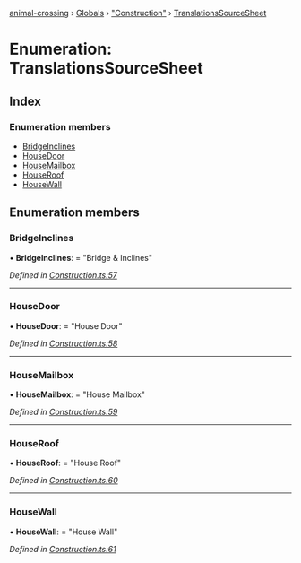 [animal-crossing](../README.md) › [Globals](../globals.md) › ["Construction"](../modules/_construction_.md) › [TranslationsSourceSheet](_construction_.translationssourcesheet.md)

# Enumeration: TranslationsSourceSheet

## Index

### Enumeration members

* [BridgeInclines](_construction_.translationssourcesheet.md#bridgeinclines)
* [HouseDoor](_construction_.translationssourcesheet.md#housedoor)
* [HouseMailbox](_construction_.translationssourcesheet.md#housemailbox)
* [HouseRoof](_construction_.translationssourcesheet.md#houseroof)
* [HouseWall](_construction_.translationssourcesheet.md#housewall)

## Enumeration members

###  BridgeInclines

• **BridgeInclines**: = "Bridge & Inclines"

*Defined in [Construction.ts:57](https://github.com/Norviah/animal-crossing/blob/3d769dc/module/types/Construction.ts#L57)*

___

###  HouseDoor

• **HouseDoor**: = "House Door"

*Defined in [Construction.ts:58](https://github.com/Norviah/animal-crossing/blob/3d769dc/module/types/Construction.ts#L58)*

___

###  HouseMailbox

• **HouseMailbox**: = "House Mailbox"

*Defined in [Construction.ts:59](https://github.com/Norviah/animal-crossing/blob/3d769dc/module/types/Construction.ts#L59)*

___

###  HouseRoof

• **HouseRoof**: = "House Roof"

*Defined in [Construction.ts:60](https://github.com/Norviah/animal-crossing/blob/3d769dc/module/types/Construction.ts#L60)*

___

###  HouseWall

• **HouseWall**: = "House Wall"

*Defined in [Construction.ts:61](https://github.com/Norviah/animal-crossing/blob/3d769dc/module/types/Construction.ts#L61)*
